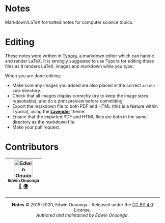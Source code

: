 # Notes

Markdown/LaTeX formatted notes for computer science topics.

# Editing

These notes were written in [Typora](https://typora.io/), a markdown editor which can handle and render LaTeX. It is strongly suggested to use Typora for editing these files as it renders LaTeX, images and markdown while you type.

When you are done editing:

- Make sure any images you added are also placed in the correct `assets` sub-directory.
- Check that all images display correctly (try to keep the image sizes reasonable), and do a print preview before committing.
- Export the markdown file to both PDF and HTML (this is a feature within Typora), using the [**Lavender**](https://theme.typora.io/theme/Lavender/) theme.
- Ensure that the exported PDF and HTML files are both in the same directory as the markdown file.
- Make your pull request.

# Contributors

<table>
	<thead>
		<tr>
			<th align="center">
                <a href="https://github.com/eonu">
                <img src="https://avatars0.githubusercontent.com/u/24795571?s=460&v=4" alt="Edwin Onuonga" width="60px">
                <br/><sub><b>Edwin Onuonga</b></sub>
                </a>
                <br/>
                <a href="mailto:ed@eonu.net">📧</a>
                <a href="https://eonu.net">🌍</a>
			</th>
			<!-- Add more <th></th> blocks for more contributors -->
		</tr>
	</thead>
</table>

---

<p align="center">
  <b>Notes</b> &copy; 2019-2020, Edwin Onuonga - Released under the <a href="https://creativecommons.org/licenses/by/4.0/">CC BY 4.0</a> License.<br/>
  <em>Authored and maintained by Edwin Onuonga.</em>
</p>